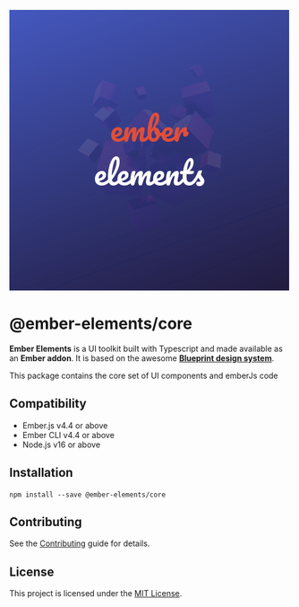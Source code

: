 ![Logo](https://github.com/ember-elements/ember-elements/blob/main/packages/core/tests/dummy/public/ember-elements.png?raw=true)

# @ember-elements/core

**Ember Elements** is a UI toolkit built with Typescript and made available as an **Ember addon**. It is based on the awesome **[Blueprint design system](https://blueprintjs.com)**.

This package contains the core set of UI components and emberJs code

## Compatibility

- Ember.js v4.4 or above
- Ember CLI v4.4 or above
- Node.js v16 or above

## Installation

```
npm install --save @ember-elements/core
```

## Contributing

See the [Contributing](CONTRIBUTING.md) guide for details.

## License

This project is licensed under the [MIT License](LICENSE.md).
